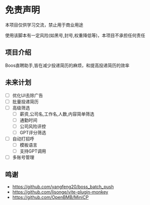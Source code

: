 # 免责声明
本项目仅供学习交流，禁止用于商业用途

使用该脚本有一定风险(如黑号,封号,权重降低等)，本项目不承担任何责任

## 项目介绍
Boos直聘助手,皆在减少投递简历的麻烦，和提高投递简历的效率

## 未来计划
- [ ] 优化UI去除广告
- [ ] 批量投递简历
- [ ] 高级筛选
  - [ ] 薪资,公司名,工作名,人数,内容简单筛选
  - [ ] 通勤时间
  - [ ] 公司风险评控
  - [ ] GPT评分筛选
- [ ] 自动打招呼
  - [ ] 模板语言
  - [ ] 支持GPT调用
- [ ] 多账号管理

## 鸣谢
- https://github.com/yangfeng20/boss_batch_push
- https://github.com/lisonge/vite-plugin-monkey
- https://github.com/OpenBMB/MiniCP